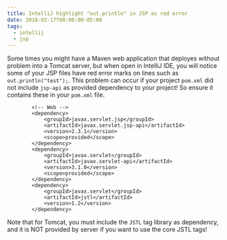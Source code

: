 ```yaml
---
title: IntelliJ highlight "out.println" in JSP as red error
date: 2018-02-17T00:00:00-05:00
tags:
  - intellij
  - jsp
---
```


Some times you might have a Maven web application that deployes without
problem into a Tomcat server, but when open in IntelliJ IDE, you will
notice some of your JSP files have red error marks on lines such as
`out.println("test");`. This problem can occur if your project `pom.xml`
did not include `jsp-api` as provided dependency to your project! So
ensure it contains these in your `pom.xml` file.

            <!-- Web -->
            <dependency>
                <groupId>javax.servlet.jsp</groupId>
                <artifactId>javax.servlet.jsp-api</artifactId>
                <version>2.3.1</version>
                <scope>provided</scope>
            </dependency>
            <dependency>
                <groupId>javax.servlet</groupId>
                <artifactId>javax.servlet-api</artifactId>
                <version>3.1.0</version>
                <scope>provided</scope>
            </dependency>
            <dependency>
                <groupId>javax.servlet</groupId>
                <artifactId>jstl</artifactId>
                <version>1.2</version>
            </dependency>

Note that for Tomcat, you must include the `JSTL` tag library as
dependency, and it is NOT provided by server if you want to use the core
JSTL tags!
